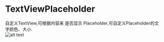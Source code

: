 TextViewPlaceholder
===================

自定义TextView,可根据内容来 是否显示 Placeholder,可自定义Placeholder的文字颜色、大小.<br>
<img src="http://7xj1v1.com1.z0.glb.clouddn.com/textView.gif" alt="alt text" title="Title" />
